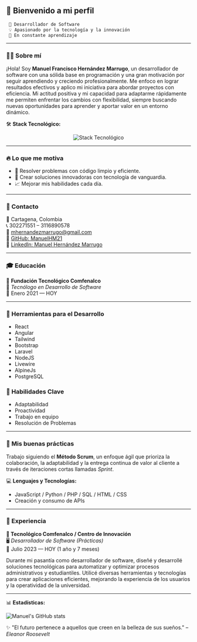 ## 🌌 Bienvenido a mi perfil

```diff
 🚀 Desarrollador de Software
 💡 Apasionado por la tecnología y la innovación
 🌱 En constante aprendizaje
```

---

### 👨‍💻 Sobre mí
¡Hola! Soy **Manuel Francisco Hernández Marrugo**, un desarrollador de software con una sólida base en programación y una gran motivación por seguir aprendiendo y creciendo profesionalmente. Me enfoco en lograr resultados efectivos y aplico mi iniciativa para abordar proyectos con eficiencia. Mi actitud positiva y mi capacidad para adaptarme rápidamente me permiten enfrentar los cambios con flexibilidad, siempre buscando nuevas oportunidades para aprender y aportar valor en un entorno dinámico.

🛠 **Stack Tecnológico:**

<p align="center">
  <img src="https://skillicons.dev/icons?i=react,angular,tailwind,bootstrap,laravel,nodejs,alpinejs,postgresql" alt="Stack Tecnológico" />
</p>

---

### 🔥 Lo que me motiva
- 🚀 Resolver problemas con código limpio y eficiente.
- 🤖 Crear soluciones innovadoras con tecnología de vanguardia.
- 📈 Mejorar mis habilidades cada día.

---

### 📡 Contacto
📍 Cartagena, Colombia  
📞 302271551 – 3116890578  
📧 [mhernandezmarrugo@gmail.com](mailto:mhernandezmarrugo@gmail.com)  
🔗 [GitHub: ManuelHM21](https://github.com/ManuelHM21)  
🔗 [LinkedIn: Manuel Hernández Marrugo](https://www.linkedin.com/in/manuel-hernandez-marrugo-29994723b)

---

### 🎓 Educación
📌 **Fundación Tecnológico Comfenalco**  
📖 *Tecnólogo en Desarrollo de Software*  
📅 Enero 2021 — HOY  

---

### 🔧 Herramientas para el Desarrollo
- React
- Angular
- Tailwind
- Bootstrap
- Laravel
- NodeJS
- Livewire
- AlpineJs
- PostgreSQL

### 🚀 Habilidades Clave
- Adaptabilidad
- Proactividad
- Trabajo en equipo
- Resolución de Problemas

---

### 📌 Mis buenas prácticas
Trabajo siguiendo el **Método Scrum**, un enfoque ágil que prioriza la colaboración, la adaptabilidad y la entrega continua de valor al cliente a través de iteraciones cortas llamadas *Sprint*.

💻 **Lenguajes y Tecnologías:**
- JavaScript / Python / PHP / SQL / HTML / CSS
- Creación y consumo de APIs

---

### 💼 Experiencia
**📌 Tecnológico Comfenalco / Centro de Innovación**  
🖥️ *Desarrollador de Software (Prácticas)*  
📅 Julio 2023 — HOY (1 año y 7 meses)

Durante mi pasantía como desarrollador de software, diseñé y desarrollé soluciones tecnológicas para automatizar y optimizar procesos administrativos y estudiantiles. Utilicé diversas herramientas y tecnologías para crear aplicaciones eficientes, mejorando la experiencia de los usuarios y la operatividad de la universidad.

---

📊 **Estadísticas:**

![Manuel's GitHub stats](https://github-readme-stats.vercel.app/api?username=ManuelHM21&show_icons=true&theme=radical)

✨ "El futuro pertenece a aquellos que creen en la belleza de sus sueños." – *Eleanor Roosevelt*

